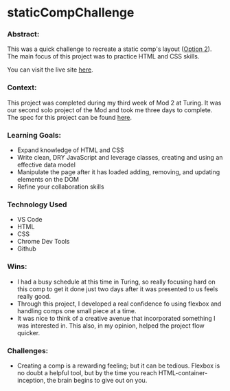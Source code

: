 # staticCompChallenge

### Abstract:
This was a quick challenge to recreate a static comp's layout ([Option 2](https://frontend.turing.edu/projects/M2-static-comp-challenge.html)). The main focus of this project was to practice HTML and CSS skills.

You can visit the live site [here](https://evansswanson.github.io/staticCompChallenge/).

### Context:
This project was completed during my third week of Mod 2 at Turing. It was our second solo project of the Mod and took me three days to complete. The spec for this project can be found [here](https://frontend.turing.edu/projects/M2-static-comp-challenge.html).

### Learning Goals:
- Expand knowledge of HTML and CSS
- Write clean, DRY JavaScript and leverage classes, creating and using an effective data model
- Manipulate the page after it has loaded adding, removing, and updating elements on the DOM
- Refine your collaboration skills

### Technology Used
- VS Code
- HTML
- CSS
- Chrome Dev Tools
- Github

### Wins:
- I had a busy schedule at this time in Turing, so really focusing hard on this comp to get it done just two days after it was presented to us feels really good.
- Through this project, I developed a real confidence fo using flexbox and handling comps one small piece at a time.
- It was nice to think of a creative avenue that incorporated something I was interested in. This also, in my opinion, helped the project flow quicker.

### Challenges:
- Creating a comp is a rewarding feeling; but it can be tedious. Flexbox is no doubt a helpful tool, but by the time you reach HTML-container-inception, the brain begins to give out on you.
